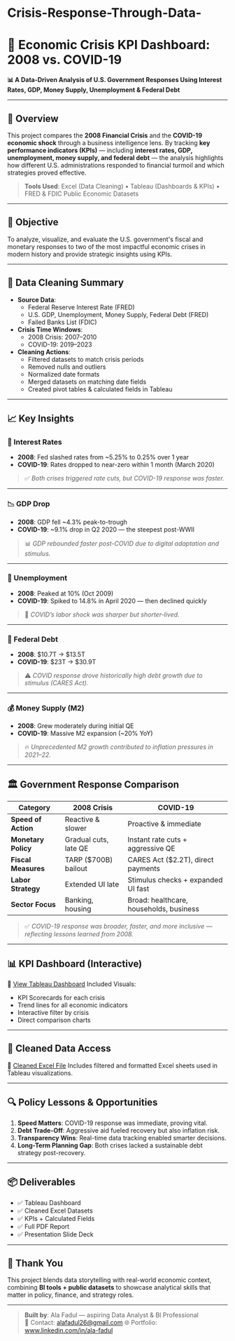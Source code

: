 # Crisis-Response-Through-Data-
# 🧠 Economic Crisis KPI Dashboard: 2008 vs. COVID-19  
**📊 A Data-Driven Analysis of U.S. Government Responses Using Interest Rates, GDP, Money Supply, Unemployment & Federal Debt**

---

## 📌 Overview

This project compares the **2008 Financial Crisis** and the **COVID-19 economic shock** through a business intelligence lens. By tracking **key performance indicators (KPIs)** — including **interest rates, GDP, unemployment, money supply, and federal debt** — the analysis highlights how different U.S. administrations responded to financial turmoil and which strategies proved effective.

> **Tools Used**: Excel (Data Cleaning) • Tableau (Dashboards & KPIs) • FRED & FDIC Public Economic Datasets

---

## 🎯 Objective

To analyze, visualize, and evaluate the U.S. government's fiscal and monetary responses to two of the most impactful economic crises in modern history and provide strategic insights using KPIs.

---

## 🧹 Data Cleaning Summary

- **Source Data**:
  - Federal Reserve Interest Rate (FRED)
  - U.S. GDP, Unemployment, Money Supply, Federal Debt (FRED)
  - Failed Banks List (FDIC)
- **Crisis Time Windows**:
  - 2008 Crisis: 2007–2010
  - COVID-19: 2019–2023
- **Cleaning Actions**:
  - Filtered datasets to match crisis periods
  - Removed nulls and outliers
  - Normalized date formats
  - Merged datasets on matching date fields
  - Created pivot tables & calculated fields in Tableau

---

## 📈 Key Insights

### 💸 Interest Rates
- **2008**: Fed slashed rates from ~5.25% to 0.25% over 1 year
- **COVID-19**: Rates dropped to near-zero within 1 month (March 2020)

> ✅ *Both crises triggered rate cuts, but COVID-19 response was faster.*

---

### 📉 GDP Drop
- **2008**: GDP fell ~4.3% peak-to-trough
- **COVID-19**: ~9.1% drop in Q2 2020 — the steepest post-WWII

> 📊 *GDP rebounded faster post-COVID due to digital adaptation and stimulus.*

---

### 💼 Unemployment
- **2008**: Peaked at 10% (Oct 2009)
- **COVID-19**: Spiked to 14.8% in April 2020 — then declined quickly

> 🧠 *COVID’s labor shock was sharper but shorter-lived.*

---

### 🧾 Federal Debt
- **2008**: $10.7T → $13.5T  
- **COVID-19**: $23T → $30.9T

> ⚠️ *COVID response drove historically high debt growth due to stimulus (CARES Act).*

---

### 💰 Money Supply (M2)
- **2008**: Grew moderately during initial QE  
- **COVID-19**: Massive M2 expansion (~20% YoY)

> 🔥 *Unprecedented M2 growth contributed to inflation pressures in 2021–22.*

---

## 🏛️ Government Response Comparison

| Category | 2008 Crisis | COVID-19 |
|---------|-------------|-----------|
| **Speed of Action** | Reactive & slower | Proactive & immediate |
| **Monetary Policy** | Gradual cuts, late QE | Instant rate cuts + aggressive QE |
| **Fiscal Measures** | TARP ($700B) bailout | CARES Act ($2.2T), direct payments |
| **Labor Strategy** | Extended UI late | Stimulus checks + expanded UI fast |
| **Sector Focus** | Banking, housing | Broad: healthcare, households, business |

> ✅ *COVID-19 response was broader, faster, and more inclusive — reflecting lessons learned from 2008.*

---

## 📊 KPI Dashboard (Interactive)

🔗 [View Tableau Dashboard](https://public.tableau.com/views/CrisisResponseThroughData/KPI?:language=en-US&:sid=&:redirect=auth&:display_count=n&:origin=viz_share_link)
Included Visuals:
- KPI Scorecards for each crisis
- Trend lines for all economic indicators
- Interactive filter by crisis
- Direct comparison charts

---

## 📁 Cleaned Data Access

📂 [Cleaned Excel File](https://docs.google.com/spreadsheets/d/1P1wZh94fuxPPsA2niXyBn72owxz5IqKx/edit?gid=47851722#gid=47851722)
Includes filtered and formatted Excel sheets used in Tableau visualizations.

---

## 🔍 Policy Lessons & Opportunities

1. **Speed Matters**: COVID-19 response was immediate, proving vital.
2. **Debt Trade-Off**: Aggressive aid fueled recovery but also inflation risk.
3. **Transparency Wins**: Real-time data tracking enabled smarter decisions.
4. **Long-Term Planning Gap**: Both crises lacked a sustainable debt strategy post-recovery.

---

## 📦 Deliverables

- ✅ Tableau Dashboard  
- ✅ Cleaned Excel Datasets  
- ✅ KPIs + Calculated Fields  
- ✅ Full PDF Report  
- ✅ Presentation Slide Deck  
  
---

## 🙏 Thank You

This project blends data storytelling with real-world economic context, combining **BI tools + public datasets** to showcase analytical skills that matter in policy, finance, and strategy roles.

---

> **Built by**: Ala Fadul — aspiring Data Analyst & BI Professional  
> 📧 Contact: alafadul26@gmail.com
> 🌐 Portfolio: www.linkedin.com/in/ala-fadul

